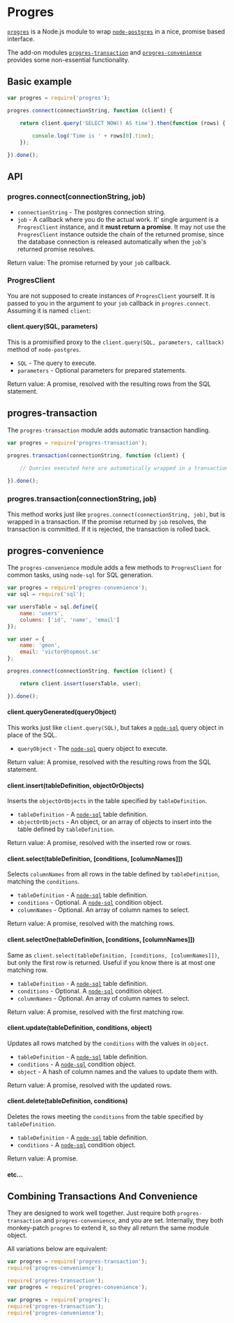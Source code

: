 Progres
=======

[`progres`](node_modules/progres/readme.md) is a Node.js module to wrap [`node-postgres`](https://github.com/brianc/node-postgres) in a nice, promise based interface.

The add-on modules [`progres-transaction`](progres-transaction/readme.md) and [`progres-convenience`](progres-convenience/readme.md) provides some non-essential functionality.

Basic example
-------------

```js
var progres = require('progres');

progres.connect(connectionString, function (client) {

	return client.query('SELECT NOW() AS time').then(function (rows) {
	
		console.log('Time is ' + rows[0].time);
	});

}).done();
```

API
---

### progres.connect(connectionString, job)

* `connectionString` - The postgres connection string.
* `job` - A callback where you do the actual work. It' single argument is a `ProgresClient` instance, and it **must return a promise**. It may not use the `ProgresClient` instance outside the chain of the returned promise, since the database connection is released automatically when the `job`'s returned promise resolves.

Return value: The promise returned by your `job` callback.

### ProgresClient

You are not supposed to create instances of `ProgresClient` yourself. It is passed to you in the argument to your `job` callback in `progres.connect`. Assuming it is named `client`:

#### client.query(SQL, parameters)

This is a promisified proxy to the `client.query(SQL, parameters, callback)` method of `node-postgres`.

* `SQL` - The query to execute.
* `parameters` - Optional parameters for prepared statements.

Return value: A promise, resolved with the resulting rows from the SQL statement.

progres-transaction
-------------------

The `progres-transaction` module adds automatic transaction handling.

```js
var progres = require('progres-transaction');

progres.transaction(connectionString, function (client) {

	// Queries executed here are automatically wrapped in a transaction.
	
}).done();
```

### progres.transaction(connectionString, job)

This method works just like `progres.connect(connectionString, job)`, but is wrapped in a transaction. If the promise returned by `job` resolves, the transaction is committed. If it is rejected, the transaction is rolled back.

progres-convenience
-------------------

The `progres-convenience` module adds a few methods to `ProgresClient` for common tasks, using `node-sql` for SQL generation.

```js
var progres = require('progres-convenience');
var sql = require('sql');

var usersTable = sql.define({
	name: 'users',
	columns: ['id', 'name', 'email']
});

var user = {
	name: 'geon',
	email: 'victor@topmost.se'
};

progres.connect(connectionString, function (client) {

	return client.insert(usersTable, user);

}).done();
```

#### client.queryGenerated(queryObject)

This works just like `client.query(SQL)`, but takes a [`node-sql`](https://github.com/brianc/node-sql) query object in place of the SQL.

* `queryObject` - The [`node-sql`](https://github.com/brianc/node-sql) query object to execute.

Return value: A promise, resolved with the resulting rows from the SQL statement.

#### client.insert(tableDefinition, objectOrObjects)

Inserts the `objectOrObjects` in the table specified by `tableDefinition`.

* `tableDefinition` - A [`node-sql`](https://github.com/brianc/node-sql) table definition.
* `objectOrObjects` - An object, or an array of objects to insert into the table defined by `tableDefinition`.

Return value: A promise, resolved with the inserted row or rows.

#### client.select(tableDefinition, [conditions, [columnNames]])

Selects `columnNames` from all rows in the table defined by `tableDefinition`, matching the `conditions`.

* `tableDefinition` - A [`node-sql`](https://github.com/brianc/node-sql) table definition.
* `conditions` - Optional. A [`node-sql`](https://github.com/brianc/node-sql) condition object.
* `columnNames` - Optional. An array of column names to select.

Return value: A promise, resolved with the matching rows.

#### client.selectOne(tableDefinition, [conditions, [columnNames]])

Same as `client.select(tableDefinition, [conditions, [columnNames]])`, but only the first row is returned. Useful if you know there is at most one matching row.

* `tableDefinition` - A [`node-sql`](https://github.com/brianc/node-sql) table definition.
* `conditions` - Optional. A [`node-sql`](https://github.com/brianc/node-sql) condition object.
* `columnNames` - Optional. An array of column names to select.

Return value: A promise, resolved with the first matching row.

#### client.update(tableDefinition, conditions, object)

Updates all rows matched by the `conditions` with the values in `object`.

* `tableDefinition` - A [`node-sql`](https://github.com/brianc/node-sql) table definition.
* `conditions` - A [`node-sql`](https://github.com/brianc/node-sql) condition object.
* `object` - A hash of column names and the values to update them with.

Return value: A promise, resolved with the updated rows.

#### client.delete(tableDefinition, conditions)

Deletes the rows meeting the `conditions` from the table specified by `tableDefinition`.

* `tableDefinition` - A [`node-sql`](https://github.com/brianc/node-sql) table definition.
* `conditions` - A [`node-sql`](https://github.com/brianc/node-sql) condition object.

Return value: A promise.

#### etc...

Combining Transactions And Convenience
--------------------------------------

They are designed to work well together. Just require both `progres-transaction` and `progres-convenience`, and you are set. Internally, they both monkey-patch `progres` to extend it, so they all return the same module object.

All variations below are equivalent:

```js
var progres = require('progres-transaction');
require('progres-convenience');
```

```js
require('progres-transaction');
var progres = require('progres-convenience');
```

```js
var progres = require('progres');
require('progres-transaction');
require('progres-convenience');
```
